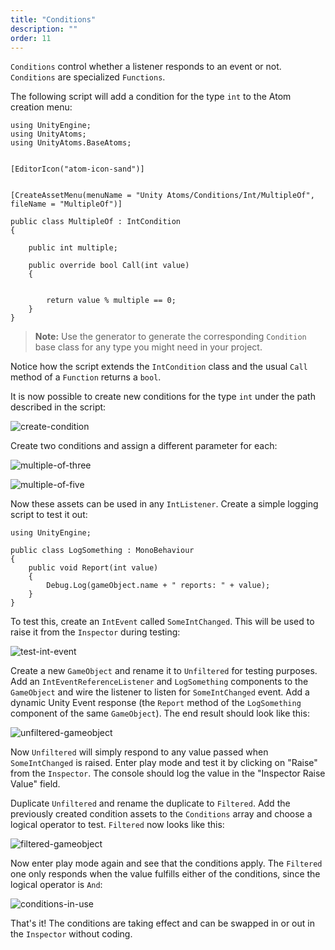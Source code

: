 ```yaml
---
title: "Conditions"
description: ""
order: 11
---
```


`Conditions` control whether a listener responds to an event or not. `Conditions` are specialized `Functions`.

The following script will add a condition for the type `int` to the Atom creation menu:

```
using UnityEngine;
using UnityAtoms;
using UnityAtoms.BaseAtoms;


[EditorIcon("atom-icon-sand")]


[CreateAssetMenu(menuName = "Unity Atoms/Conditions/Int/MultipleOf", fileName = "MultipleOf")]

public class MultipleOf : IntCondition
{
    
    public int multiple;

    public override bool Call(int value)
    {
        

        return value % multiple == 0;
    }
}

```


> **Note:** Use the generator to generate the corresponding `Condition` base class for any type you might need in your project.

Notice how the script extends the `IntCondition` class and the usual `Call` method of a `Function` returns a `bool`.

It is now possible to create new conditions for the type `int` under the path described in the script:

![create-condition](https://unity-atoms.github.io/unity-atoms/assets/conditions/create-condition.png)

Create two conditions and assign a different parameter for each:

![multiple-of-three](https://unity-atoms.github.io/unity-atoms/assets/conditions/multiple-of-three.png)

![multiple-of-five](https://unity-atoms.github.io/unity-atoms/assets/conditions/multiple-of-five.png)

Now these assets can be used in any `IntListener`. Create a simple logging script to test it out:

```
using UnityEngine;

public class LogSomething : MonoBehaviour
{
    public void Report(int value)
    {
        Debug.Log(gameObject.name + " reports: " + value);
    }
}

```


To test this, create an `IntEvent` called `SomeIntChanged`. This will be used to raise it from the `Inspector` during testing:

![test-int-event](https://unity-atoms.github.io/unity-atoms/assets/conditions/test-int-event.png)

Create a new `GameObject` and rename it to `Unfiltered` for testing purposes. Add an `IntEventReferenceListener` and `LogSomething` components to the `GameObject` and wire the listener to listen for `SomeIntChanged` event. Add a dynamic Unity Event response (the `Report` method of the `LogSomething` component of the same `GameObject`). The end result should look like this:

![unfiltered-gameobject](https://unity-atoms.github.io/unity-atoms/assets/conditions/unfiltered-gameobject.png)

Now `Unfiltered` will simply respond to any value passed when `SomeIntChanged` is raised. Enter play mode and test it by clicking on "Raise" from the `Inspector`. The console should log the value in the "Inspector Raise Value" field.

Duplicate `Unfiltered` and rename the duplicate to `Filtered`. Add the previously created condition assets to the `Conditions` array and choose a logical operator to test. `Filtered` now looks like this:

![filtered-gameobject](https://unity-atoms.github.io/unity-atoms/assets/conditions/filtered-gameobject.png)

Now enter play mode again and see that the conditions apply. The `Filtered` one only responds when the value fulfills either of the conditions, since the logical operator is `And`:

![conditions-in-use](https://unity-atoms.github.io/unity-atoms/assets/conditions/conditions-in-use.png)

That's it! The conditions are taking effect and can be swapped in or out in the `Inspector` without coding.